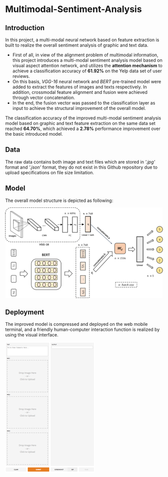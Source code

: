 # Multimodal-Sentiment-Analysis

## Introduction

In this project, a multi-modal neural network based on feature extraction is built to realize the overall sentiment analysis of graphic and text data.
- First of all, in view of the alignment problem of multimodal information, this project introduces a multi-modal sentiment analysis model based on visual aspect attention network, and utilizes the **attention mechanism** to achieve a classification accuracy of **61.92%** on the Yelp data set of user reviews. 
- On this basis, *VGG-16* neural network and *BERT* pre-trained model were added to extract the features of images and texts respectively. In addition, crossmodal feature alignment and fusion were achieved through vector concatenation. 
- In the end, the fusion vector was passed to the classification layer as input to achieve the structural 
improvement of the overall model.

The classification accuracy of the improved multi-modal sentiment analysis model based on graphic and text feature extraction on the same data set reached **64.70%**, which achieved a **2.78%** performance improvement over the basic introduced model.

## Data

The raw data contains both image and text files which are stored in *'.jpg'* format and *'.json'* format, they do not exist in this Github repository due to upload specifications on file size limitation.

## Model

The overall model structure is depicted as following:

![](model.png)

## Deployment
The improved model is compressed and deployed on the web mobile terminal, and a friendly human-computer interaction function is realized by using the visual interface.


![](User_Interface.png)
